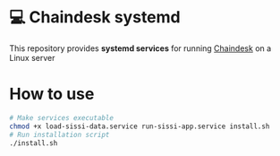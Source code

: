 # 💻 Chaindesk systemd
This repository provides **systemd services** for running [Chaindesk](https://github.com/gmpetrov/databerry/) on a Linux server
# How to use
```bash
# Make services executable
chmod +x load-sissi-data.service run-sissi-app.service install.sh
# Run installation script
./install.sh
```
